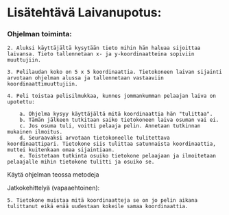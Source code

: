 # Lisätehtävä Laivanupotus:

### Ohjelman toiminta:

	2. Aluksi käyttäjältä kysytään tieto mihin hän haluaa sijoittaa laivansa. Tieto tallennetaan x- ja y-koordinaatteina sopiviin muuttujiin.

	3. Pelilaudan koko on 5 x 5 koordinaattia. Tietokoneen laivan sijainti arvotaan ohjelman alussa ja tallennetaan vastaaviin koordinaattimuuttujiin.

	4. Peli toistaa pelisilmukkaa, kunnes jommankumman pelaajan laiva on upotettu:

		a. Ohjelma kysyy käyttäjältä mitä koordinaattia hän "tulittaa".
		b. Tämän jälkeen tutkitaan saiko tietokoneen laiva osuman vai ei.
		c. Jos osuma tuli, voitti pelaaja pelin. Annetaan tutkinnan mukainen ilmoitus. 
		d. Seuraavaksi arvotaan tietokoneelle tulitettava koordinaattipari. Tietokone siis tulittaa satunnaista koordinaattia, muttei kuitenkaan omaa sijaintiaan.
		e. Toistetaan tutkinta osuiko tietokone pelaajaan ja ilmoitetaan pelaajalle mihin tietokone tulitti ja osuiko se. 

Käytä ohjelman teossa metodeja

Jatkokehittelyä (vapaaehtoinen):

	5. Tietokone muistaa mitä koordinaatteja se on jo pelin aikana tulittanut eikä enää uudestaan kokeile samaa koordinaattia.
	
